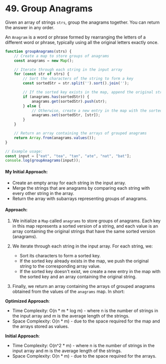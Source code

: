 
# 49. Group Anagrams

Given an array of strings `strs`, group the anagrams together. You can return the answer in any order.

An `Anagram` is a word or phrase formed by rearranging the letters of a different word or phrase, typically using all the original letters exactly once.


```javascript
function groupAnagrams(strs) {
    // Create a map to store groups of anagrams
    const anagrams = new Map();

    // Iterate through each string in the input array
    for (const str of strs) {
        // Sort the characters of the string to form a key
        const sortedStr = str.split('').sort().join('');

        // If the sorted key exists in the map, append the original string to its value array
        if (anagrams.has(sortedStr)) {
            anagrams.get(sortedStr).push(str);
        } else {
            // Otherwise, create a new entry in the map with the sorted key and an array containing the original string
            anagrams.set(sortedStr, [str]);
        }
    }

    // Return an array containing the arrays of grouped anagrams
    return Array.from(anagrams.values());
}

// Example usage:
const input = ["eat", "tea", "tan", "ate", "nat", "bat"];
console.log(groupAnagrams(input));
```
#### My Initial Approach:
- Create an empty array for each string in the input array.
- Merge the strings that are anagrams by comparing each string with every other string in the array.
- Return the array with subarrays representing groups of anagrams.
#### **Approach**:
1. We initialize a `Map` called `anagrams` to store groups of anagrams. Each key in this map represents a sorted version of a string, and each value is an array containing the original strings that have the same sorted version (anagrams).
  
2. We iterate through each string in the input array. For each string, we:
   - Sort its characters to form a sorted key.
   - If the sorted key already exists in the map, we push the original string to the corresponding array value.
   - If the sorted key doesn't exist, we create a new entry in the map with the sorted key and an array containing the original string.

3. Finally, we return an array containing the arrays of grouped anagrams obtained from the values of the `anagrams` map.
In short:

**Optimized Approach**:
- Time Complexity: O(n * m * log m) - where n is the number of strings in the input array and m is the average length of the strings.
- Space Complexity: O(n * m) - due to the space required for the map and the arrays stored as values.

**Initial Approach**:
- Time Complexity: O(n^2 * m) - where n is the number of strings in the input array and m is the average length of the strings.
- Space Complexity: O(n * m) - due to the space required for the arrays.

